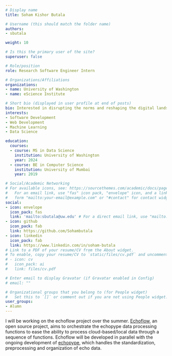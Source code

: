 ```yaml
---
# Display name
title: Soham Kishor Butala

# Username (this should match the folder name)
authors:
- sbutala

weight: 10

# Is this the primary user of the site?
superuser: false

# Role/position
role: Research Software Engineer Intern

# Organizations/Affiliations
organizations:
- name: University of Washington
- name: eScience Institute

# Short bio (displayed in user profile at end of posts)
bio: Interested in disrupting the norms and reshaping the digital landscape!
interests:
- Software Development
- Web Development
- Machine Learning
- Data Science

education:
  courses:
  - course: MS in Data Science
    institution: University of Washington
    year: 2024
  - course: BE in Computer Science
    institution: University of Mumbai
    year: 2019

# Social/Academic Networking
# For available icons, see: https://sourcethemes.com/academic/docs/page-builder/#icons
#   For an email link, use "fas" icon pack, "envelope" icon, and a link in the
#   form "mailto:your-email@example.com" or "#contact" for contact widget.
social:
- icon: envelope
  icon_pack: fas
  link: 'mailto:sbutala@uw.edu' # For a direct email link, use "mailto:test@example.org".
- icon: github
  icon_pack: fab
  link: https://github.com/Sohambutala
- icon: linkedin
  icon_pack: fab
  link: https://www.linkedin.com/in/soham-butala
# Link to a PDF of your resume/CV from the About widget.
# To enable, copy your resume/CV to `static/files/cv.pdf` and uncomment the lines below.
# - icon: cv
#   icon_pack: ai
#   link: files/cv.pdf

# Enter email to display Gravatar (if Gravatar enabled in Config)
# email: ""

# Organizational groups that you belong to (for People widget)
#   Set this to `[]` or comment out if you are not using People widget.
user_groups:
- Alumn
---
```

I will be working on the echoflow project over the summer. [Echoflow](https://github.com/OSOceanAcoustics/echoflow), an open source project, aims to orchestrate the echopype data processing functions to ease the ability to process cloud-based/local data through a sequence of functions. Echoflow will be developed in parallel with the ongoing development of [echopype](https://echopype.readthedocs.io/en/stable/#), which handles the standardization, preprocessing and organization of echo data.
